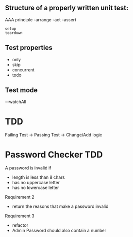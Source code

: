 ## Structure of a properly written unit test:

AAA principle
-arrange
-act
-assert

    setup
    teardown

## Test properties

- only
- skip
- concurrent
- todo

## Test mode

--watchAll

# TDD

Failing Test -> Passing Test -> Change/Add logic

# Password Checker TDD

A password is invalid if

- length is less than 8 chars
- has no uppercase letter
- has no lowercase letter

Requirement 2

- return the reasons that make a password invalid

Requirement 3

- refactor
- Admin Password should also contain a number
